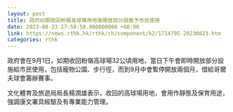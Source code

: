 ```yaml
---
layout: post
title: 政府如期收回粉嶺高球場用地後開放部分設施予市民使用
date: 2023-08-23 17:58:58.000000000 +08:00
link: https://news.rthk.hk/rthk/ch/component/k2/1714795-20230823.htm
categories: rthk
---
```


政府會在9月1日，如期收回粉嶺高球場32公頃用地，當日下午會即時開放部分設施給市民使用，包括寵物公園、步行徑，而到9月中會暫停開放兩個月，借給哥爾夫球會籌辦賽事。

文化體育及旅遊局局長楊潤雄表示，收回的高球場用地，會用作靜態及保育用途，強調康文署具經驗及有專業能力管理。
